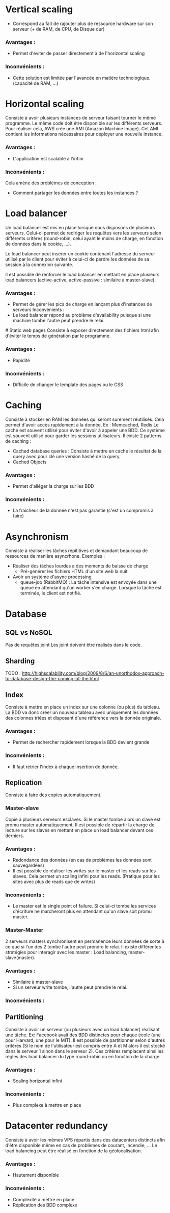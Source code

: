 # Vertical scaling
- Correspond au fait de rajouter plus de ressource hardware sur son serveur (+ de RAM, de CPU, de Disque dur)
### Avantages :
- Permet d'éviter de passer directement à de l'horizontal scaling
### Inconvénients :
- Cette solution est limitée par l'avancée en matière technologique. (capacité de RAM, ...)

# Horizontal scaling
Consiste à avoir plusieurs instances de serveur faisant tourner le même programme.
Le même code doit être disponible sur les différents serveurs. Pour réaliser cela, AWS crée une AMI (Amazon Machine Image). Cet AMI contient les informations nécessaires pour déployer une nouvelle instance.
### Avantages :
- L'application est scalable à l'infini
### Inconvénients :
Cela amène des problèmes de conception :
- Comment partager les données entre toutes les instances ?

# Load balancer
Un load balancer est mis en place lorsque nous disposons de plusieurs serveurs.
Celui-ci permet de rediriger les requêtes vers les serveurs selon différents critères (round-robin, celui ayant le moins de charge, en fonction de données dans le cookie, ...).

Le load balancer peut insérer un cookie contenant l'adresse du serveur utilisé par le client pour éviter à celui-ci de perdre les données de sa session à la connexion suivante.

Il est possible de renforcer le load balancer en mettant en place plusieurs load balancers (active-active, active-passive : similaire à master-slave).
### Avantages :
- Permet de gérer les pics de charge en lançant plus d'instances de serveurs
Inconvénients :
- Le load balancer répond au problème d'availability puisque si une machine tombe l'autre peut prendre le relai.

# Static web pages
Consiste à exposer directement des fichiers html afin d'éviter le temps de génération par le programme.

### Avantages :
- Rapidité
### Inconvénients :
- Difficile de changer le template des pages ou le CSS

# Caching
Consiste à stocker en RAM les données qui seront surement réutilisés.
Cela permet d'avoir accès rapidement à la donnée.
Ex : Memcached, Redis
Le cache est souvent utilisé pour éviter d'avoir à appeler une BDD.
Ce système est souvent utilisé pour garder les sessions utilisateurs.
Il existe 2 patterns de caching :
- Cached database queries : Consiste à mettre en cache le résultat de la query avec pour clé une version hashé de la query.
- Cached Objects
### Avantages :
- Permet d'alléger la charge sur les BDD
### Inconvénients :
- La fraicheur de la donnée n'est pas garantie (c'est un compromis à faire)

# Asynchronism
Consiste à réaliser les tâches répititives et demandant beaucoup de ressources de manière asyncrhone.
Exemples :
- Réaliser des tâches lourdes à des moments de baisse de charge
    - Pré-générer les fichiers HTML d'un site web la nuit
- Avoir un système d'async processing
    - queue-job (RabbitMQ) : La tâche intensive est envoyée dans une queue en attendant qu'un worker s'en charge. Lorsque la tâche est terminée, le client est notifié.

# Database
## SQL vs NoSQL
Pas de requêtes joint
Les joint doivent être réalisés dans le code.
## Sharding
TODO : http://highscalability.com/blog/2009/8/6/an-unorthodox-approach-to-database-design-the-coming-of-the.html
## Index
Consiste à mettre en place un index sur une colonne (ou plus) du tableau.
La BDD va donc créer un nouveau tableau avec uniquement les données des colonnes triées et disposant d'une référence vers la donnée originale.
### Avantages :
- Permet de rechercher rapidement lorsque la BDD devient grande
### Inconvénients :
- Il faut retrier l'index à chaque insertion de donnée.

## Replication
Consiste à faire des copies automatiquement.
### Master-slave
Copie à plusieurs serveurs esclaves. Si le master tombe alors un slave est promu master automatiquement.
Il est possible de répartir la charge de lecture sur les slaves en mettant en place un load balancer devant ces derniers.
### Avantages :
- Redondance des données (en cas de problèmes les données sont sauvegardées)
- Il est possible de réaliser les writes sur le master et les reads sur les slaves. Cela permet un scaling infini pour les reads. (Pratique pour les sites avec plus de reads que de writes)
### Inconvénients :
- Le master est le single point of failure. Si celui-ci tombe les services d'écriture ne marcheront plus en attendant qu'un slave soit promu master.

### Master-Master
2 serveurs masters synchronisent en permanence leurs données de sorte à ce que si l'un des 2 tombe l'autre peut prendre le relai.
Il existe différentes stratégies pour interagir avec les master : Load balancing, master-slave(master).
### Avantages :
- Similaire à master-slave
- Si un serveur write tombe, l'autre peut prendre le relai.
### Inconvénients :

## Partitioning
Consiste à avoir un serveur (ou plusieurs avec un load balancer) réalisant une tâche.
Ex: Facebook avait des BDD distinctes pour chaque école (une pour Harvard, une pour le MIT).
Il est possible de partitionner selon d'autres critères (Si le nom de l'utilisateur est compris entre A et M alors il est stocké dans le serveur 1 sinon dans le serveur 2).
Ces critères remplacent ainsi les règles des load balancer du type round-robin ou en fonction de la charge.

### Avantages :
- Scaling horizontal infini
### Inconvénients :
- Plus complexe à mettre en place

# Datacenter redundancy
Consiste à avoir les mêmes VPS répartis dans des datacenters distincts afin d'être disponible même en cas de problèmes de courant, incendie, ...
Le load balancing peut être réalisé en fonction de la géolocalisation.
### Avantages :
- Hautement disponible
### Inconvénients :
- Complexité à mettre en place
- Réplication des BDD complexe